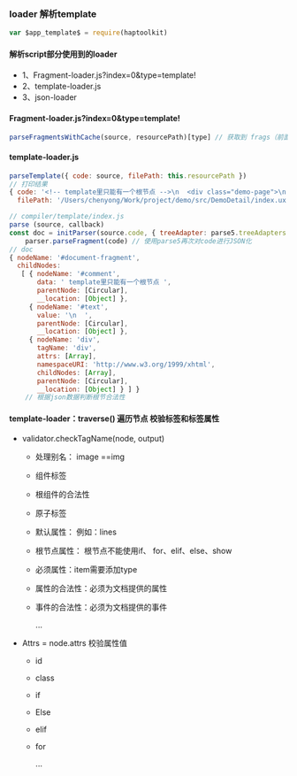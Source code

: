 ###  loader 解析template



```javascript
var $app_template$ = require(haptoolkit)
```



#### 解析script部分使用到的loader

- 1、Fragment-loader.js?index=0&type=template!
- 2、template-loader.js
- 3、json-loader



#### Fragment-loader.js?index=0&type=template!

```javascript
parseFragmentsWithCache(source, resourcePath)[type] // 获取到 frags（前面提及）缓存代码的 type的内容
```



#### template-loader.js

```javascript
parseTemplate({ code: source, filePath: this.resourcePath })
// 打印结果
{ code: '<!-- template里只能有一个根节点 -->\n  <div class="demo-page">\n    <text class="title">测试页面解析</text>\n  </div>',
  filePath: '/Users/chenyong/Work/project/demo/src/DemoDetail/index.ux' }
```





```javascript
// compiler/template/index.js
parse (source, callback) 
const doc = initParser(source.code, { treeAdapter: parse5.treeAdapters.default, locationInfo: true }) // 1、解析code 2、检查自闭合 是否满足xml标准 存在漏洞，自定义组件不能设置自闭合
	parser.parseFragment(code) // 使用parse5再次对code进行JSON化
// doc
{ nodeName: '#document-fragment',
  childNodes: 
   [ { nodeName: '#comment',
       data: ' template里只能有一个根节点 ',
       parentNode: [Circular],
       __location: [Object] },
     { nodeName: '#text',
       value: '\n  ',
       parentNode: [Circular],
       __location: [Object] },
     { nodeName: 'div',
       tagName: 'div',
       attrs: [Array],
       namespaceURI: 'http://www.w3.org/1999/xhtml',
       childNodes: [Array],
       parentNode: [Circular],
       __location: [Object] } ] }
    // 根据json数据判断根节合法性   
```



####  template-loader：traverse() 遍历节点 校验标签和标签属性

* validator.checkTagName(node, output)

  * 处理别名： image ==img

  * 组件标签

  * 根组件的合法性

  * 原子标签

  * 默认属性： 例如：lines

  * 根节点属性： 根节点不能使用if、 for、elif、else、show

  * 必须属性：item需要添加type

  * 属性的合法性：必须为文档提供的属性

  * 事件的合法性：必须为文档提供的事件

    ...

* Attrs = node.attrs 校验属性值

  * id

  * class

  * if

  * Else

  * elif

  * for

    ...

